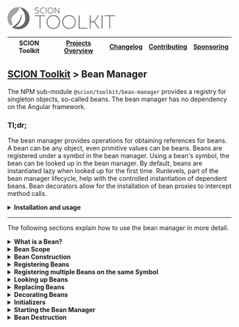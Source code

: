 <a href="/README.md"><img src="/resources/branding/scion-toolkit-banner.svg" height="50" alt="SCION Toolkit"></a>

| SCION Toolkit | [Projects Overview][menu-projects-overview] | [Changelog][menu-changelog] | [Contributing][menu-contributing] | [Sponsoring][menu-sponsoring] |  
| --- | --- | --- | --- | --- |

## [SCION Toolkit][menu-home] > Bean Manager

The NPM sub-module `@scion/toolkit/bean-manager` provides a registry for singleton objects, so-called beans. The bean manager has no dependency on the Angular framework.

### Tl;dr;
The bean manager provides operations for obtaining references for beans. A bean can be any object, even primitive values can be beans. Beans are registered under a symbol in the bean manager. Using a bean's symbol, the bean can be looked up in the bean manager. By default, beans are instantiated lazy when looked up for the first time. Runlevels, part of the bean manager lifecycle, help with the controlled instantiation of dependent beans. Bean decorators allow for the installation of bean proxies to intercept method calls. 

<details>
  <summary><strong>Installation and usage</strong></summary>

1. Install `@scion/toolkit` using the NPM command-line tool: 
    ```
    npm install --save @scion/toolkit
    ```

1. Register a bean in the bean manager. In its simplest form, the registration could look like this:

   ```typescript
   import { Beans } from '@scion/toolkit/bean-manager';
    
   Beans.register(ConsoleLogger);
   ```
   
1. Start the bean manager:
   ```typescript
   import { Beans } from '@scion/toolkit/bean-manager';
    
   await Beans.start();
   ```
   
1. Look up a bean from the bean manager:

   ```typescript
   import { Beans } from '@scion/toolkit/bean-manager';
    
   const logger = Beans.get(ConsoleLogger);
   ```
</details>

***

The following sections explain how to use the bean manager in more detail.

<details>
  <summary><strong>What is a Bean?</strong></summary>
  
A bean can be any object or even a primitive like a `boolean`. A bean is registered under some symbol in the bean manager. In most cases, the class of the bean is used as the symbol. You can then look up the bean under its registration symbol. A symbol is either a class type, an abstract class type, or a `Symbol`.  
</details>

<details>
  <summary><strong>Bean Scope</strong></summary>
  
Beans are application-scoped, sometimes also referred to as singleton objects.
</details>

<details>
  <summary><strong>Bean Construction</strong></summary>
  
By default, the bean manager constructs beans lazily when looked up for the first time. Subsequent lookups then get the same bean instance.

When registering a bean, however, you can instruct the bean manager to construct the bean eagerly at startup.

```typescript
Beans.register(EagerBean, {eager: true}); // This bean is constructed eagerly when starting the bean manager
```
</details>

<details>
  <summary><strong>Registering Beans</strong></summary>
  
 A bean is registered in the bean manager under some class type, abstract class type or `Symbol`. In most cases, the symbol is also the type of the bean instance but does not have to be. You can then look up the bean from the bean manager using that symbol.
 
 ```typescript
// Registers a bean under a class type
Beans.register(Logger, {useClass: ConsoleLogger});

// ... or as follows if the lookup symbol and bean type are identical
Beans.register(ConsoleLogger);

// Registers a bean under a JavaScript `Symbol`
const symbol = Symbol('LOGGER');
Beans.register(symbol, {useClass: ConsoleLogger});
```
 
When registering a bean, you must tell the bean manager how to construct the bean. Different strategies are supported, as listed below.
 
 |Strategy|Description|Example|
 |-|-|-|
 |useClass             |if to create an instance of a class                                   |```Beans.register(Logger, {useClass: ConsoleLogger});```|
 |useClass (shorthand) |Shorthand syntax if class and lookup symbol are identical             |```Beans.register(ConsoleLogger);```|
 |useValue             |if to use a static value as bean                                      |```Beans.register(LoggingConfig, {useValue: config});```|
 |useFactory           |if to construct the bean with a factory function                      |```Beans.register(Logger, {useFactory: () => new ConsoleLogger()});```|
 |useExisting          |if to create an alias for another bean registered in the bean manager |```Beans.register(Logger, {useExisting: ConsoleLogger});```|
 
> For Angular developers, the API looks familiar because inspired by Angular.
</details>

<details>
  <summary><strong>Registering multiple Beans on the same Symbol</strong></summary>

Multiple beans can be registered under the same symbol by setting the `multi` flag to `true`. When looking them up, they are returned in an array in registration order.

```typescript
// Set the flag `multi` when registering a bean under a multi bean symbol
Beans.register(MessageInterceptor, {useClass: MessageLogger, multi: true});
Beans.register(MessageInterceptor, {useClass: MessageValidator, multi: true});

// Lookup beans on a multi symbol as follows
const interceptors = Beans.all(MessageInterceptor); // [MessageLogger, MessageValidator]
```  
</details>

<details>
  <summary><strong>Looking up Beans</strong></summary>
  
Beans are looked up using the symbol under which they were registered. The bean manager providers different methods to look up beans, as listed below.

|Method|Description|
|-|-|
|`Beans.get` |Returns the bean registered under the given symbol. If no or multiple beans are registered under the passed symbol, an error is thrown. |
|`Beans.opt` |Returns the bean registered under the given symbol, if any, or returns `undefined` otherwise. |
|`Beans.all` |Returns all beans registered under the given symbol. Returns an empty array if no bean is found. |

```typescript
import { Beans } from '@scion/toolkit/bean-manager';

const logger = Beans.get(ConsoleLogger);
```
</details>

<details>
  <summary><strong>Replacing Beans</strong></summary>
  
A bean can be replaced by registering another bean under a bean's symbol. In turn, the replaced bean is disposed and unregistered.
</details>

<details>
  <summary><strong>Decorating Beans</strong></summary>
  
The bean manager allows decorating a bean to intercept invocations to its methods and properties. Multiple decorators can decorate a single bean. Decoration takes place in decorator registration order.

Decorators are registered in the bean manager using the `Beans.registerDecorator` method under the symbol of the bean to be decorated. As with the registration of a bean, you must tell the bean manager how to construct the decorator. For more information, see Bean Construction Strategies. Decorators must be registered before starting the bean manager.

A decorator must implement the decorate method of the BeanDecorator interface and return the proxied bean. To proxy a bean, you can create a JavaScript proxy, or create an anonymous class delegating to the actual bean.

```typescript
// Bean which replies to ping requests.
class PingBean {

  public ping(text: string): string {
    return text;
  }
}
Beans.register(PingBean);

// Decorators for converting ping requests to uppercase.
class UppercaseDecorator implements BeanDecorator<PingBean> {

  public decorate(bean: PingBean): PingBean {
    // Create a proxy in the form of an anonymous class. The proxy delegates to the actual bean. 
    return new class implements PingBean {

      public ping(text: string): string {
        return bean.ping(text.toUpperCase());
      }
    };
  }
}
Beans.registerDecorator(PingBean, {useClass: UppercaseDecorator});
```
</details>

<details>
  <summary><strong>Initializers</strong></summary>
  
Initializers help to run initialization tasks during startup of the bean manager. Initializers can specify a runlevel in which to execute. Initializers bound to lower runlevels execute before initializers of higher runlevels. Initializers of the same runlevel may execute in parallel.
 
Initializers are registered in the bean manager using the `Beans.registerInitializer` method, passing a function or an initializer object, and optionally a runlevel. If not specifying a runlevel, the initializer is executed in runlevel <code>0</code>, or in the default runlevel as specified when starting the bean manager.

The following code snippet illustrates the registration of an initialization function.
```typescript
Beans.registerInitializer(() => {
  // doing some initialization work
  return Promise.resolve();
});
```

If passing an initializer object, you can control in which runlevel to execute the initializer, as follows:
```typescript
Beans.registerInitializer({
  useFunction: () => {
    // doing some initialization work
    return Promise.resolve();
  },
  runlevel: 2,
});
```

You can also register an initializer in the form of a class type implementing the `Initializer` interface, as follows:
```typescript
class YourInitializer implements Initializer {

  public init(): Promise<void> {
    // doing some initialization work
    return Promise.resolve();   
  }
}

// Register the initializer
Beans.registerInitializer({
  useClass: YourInitializer,
  runlevel: 2,
});
```

</details>

<details>
  <summary><strong>Starting the Bean Manager</strong></summary>

Starting the bean manager runs registered initializers and constructs beans configured with an eager construction strategy. Starting the bean manager returns a Promise that resolves after all initializers complete.

```typescript
import { Beans } from '@scion/toolkit/bean-manager';

await Beans.start();
```

Initializers with a lower runlevel are executed before initializers with a higher runlevel. After all initializers of the same runlevel have completed, initializers of the next higher runlevel are executed, and so on. Initializers of the same runlevel may run in parallel. Refer to section `Initializers` to learn how to register initializers.
</details>

<details>
  <summary><strong>Bean Destruction</strong></summary>

Beans are disposed when destroying the bean manager, or when unregistering a bean, or when replacing a bean. A bean can implement the `PreDestroy` lifecycle interface, causing the bean manager to call the `preDestroy` method before destroying the bean, e.g., to release allocated resources.

```typescript
class Bean implements PreDestroy {

  public preDestroy(): void {
    // invoked before disposing this bean
  }
}

Beans.register(Bean);

```
</details>

[menu-home]: /README.md
[menu-projects-overview]: /docs/site/projects-overview.md
[menu-changelog]: /docs/site/changelog/changelog.md
[menu-contributing]: /CONTRIBUTING.md
[menu-sponsoring]: /docs/site/sponsoring.md

